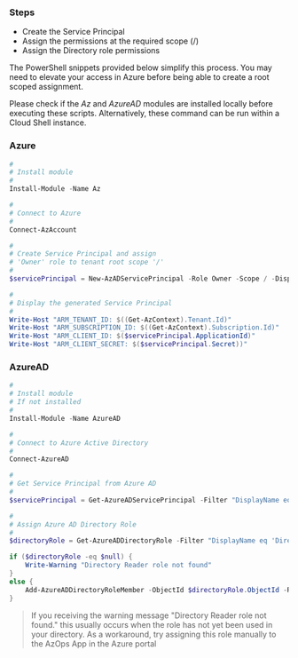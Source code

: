 ### Steps

- Create the Service Principal
- Assign the permissions at the required scope (/)
- Assign the Directory role permissions

The PowerShell snippets provided below simplify this process. You may need to elevate your access in Azure before being able to create a root scoped assignment.

Please check if the _Az_ and _AzureAD_ modules are installed locally before executing these scripts. Alternatively, these command can be run within a Cloud Shell instance.

### Azure

```powershell
#
# Install module
#
Install-Module -Name Az

#
# Connect to Azure
#
Connect-AzAccount

#
# Create Service Principal and assign
# 'Owner' role to tenant root scope '/'
#
$servicePrincipal = New-AzADServicePrincipal -Role Owner -Scope / -DisplayName AzOps

#
# Display the generated Service Principal
#
Write-Host "ARM_TENANT_ID: $((Get-AzContext).Tenant.Id)"
Write-Host "ARM_SUBSCRIPTION_ID: $((Get-AzContext).Subscription.Id)"
Write-Host "ARM_CLIENT_ID: $($servicePrincipal.ApplicationId)"
Write-Host "ARM_CLIENT_SECRET: $($servicePrincipal.Secret))"
```

### AzureAD

```powershell
#
# Install module
# If not installed
#
Install-Module -Name AzureAD

#
# Connect to Azure Active Directory
#
Connect-AzureAD

#
# Get Service Principal from Azure AD
#
$servicePrincipal = Get-AzureADServicePrincipal -Filter "DisplayName eq 'AzOps'"

#
# Assign Azure AD Directory Role
#
$directoryRole = Get-AzureADDirectoryRole -Filter "DisplayName eq 'Directory Readers'"

if ($directoryRole -eq $null) {
    Write-Warning "Directory Reader role not found"
}
else {
    Add-AzureADDirectoryRoleMember -ObjectId $directoryRole.ObjectId -RefObjectId $servicePrincipal.ObjectId
}
```

> If you receiving the warning message "Directory Reader role not found."  this usually occurs when the role has not yet been used in your directory.
> As a workaround, try assigning this role manually to the AzOps App in the Azure portal
